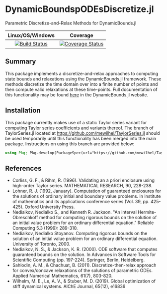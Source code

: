 # DynamicBoundspODEsDiscretize.jl
Parametric Discretize-and-Relax Methods for DynamicBounds.jl

| **Linux/OS/Windows**                                   |        **Coverage**             |              
|:-------------------------------------------------------:|:-------------------------------------------------------:|
| [![Build Status](https://travis-ci.org/PSORLab/DynamicBoundspODEsDiscretize.jl.svg?branch=master)](https://travis-ci.org/PSORLab/DynamicBoundspODEsDiscretize.jl) | [![Coverage Status](https://coveralls.io/repos/github/PSORLab/DynamicBoundspODEsDiscretize.jl/badge.svg?branch=master)](https://coveralls.io/github/PSORLab/DynamicBoundspODEsDiscretize.jl?branch=master) |

## Summary
This package implements a discretize-and-relax approaches to
computing state bounds and relaxations using the DynamicBounds.jl framework. These methods discretize the time domain over into a finite number of points and then compute valid
relaxations at these time-points. Full documentation of this functionality may be found [here](https://psorlab.github.io/DynamicBounds.jl/dev/pODEsDiscrete/pODEsDiscrete) in the DynamicBounds.jl website.

## Installation
This package currently makes use of a static Taylor series variant for computing
Taylor series coefficients and variants thereof. The branch of TaylorSeries.jl located
at https://github.com/mewilhel/TaylorSeries.jl should be used temporarily until this functionality has been merged into the main package. Instructions on using this branch are provided below:

```julia
using Pkg; Pkg.develop(PackageSpec(url="https://github.com/mewilhel/TaylorSeries.jl"))
```

## References
- Corliss, G. F., & Rihm, R. (1996). Validating an a priori enclosure using high-order Taylor series. MATHEMATICAL RESEARCH, 90, 228-238.
- Lohner, R. J. (1992, January). Computation of guaranteed enclosures for the solutions of ordinary initial and boundary value problems. In Institute of mathematics and its applications conference series (Vol. 39, pp. 425-425). Oxford University Press.
- Nedialkov, Nedialko S., and Kenneth R. Jackson. "An interval Hermite-Obreschkoff method for computing rigorous bounds on the solution of an initial value problem for an ordinary differential equation." Reliable Computing 5.3 (1999): 289-310.
- Nedialkov, Nedialko Stoyanov. Computing rigorous bounds on the solution of an initial value problem for an ordinary differential equation. University of Toronto, 2000.
- Nedialkov, N. S., & Jackson, K. R. (2000). ODE software that computes guaranteed bounds on the solution. In Advances in Software Tools for Scientific Computing (pp. 197-224). Springer, Berlin, Heidelberg.
- Sahlodin, A. M., & Chachuat, B. (2011). Discretize-then-relax approach for convex/concave relaxations of the solutions of parametric ODEs. Applied Numerical Mathematics, 61(7), 803-820.
- Wilhelm, M. E., Le, A. V., & Stuber, M. D. (2019). Global optimization of stiff dynamical systems. AIChE Journal, 65(12), e16836
